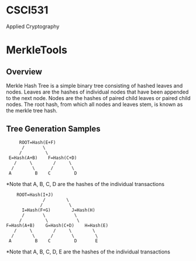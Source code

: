 # CSCI531
Applied Cryptography

# MerkleTools

## Overview
Merkle Hash Tree is a simple binary tree consisting of hashed leaves and nodes. Leaves are the hashes of individual nodes that have been appended to the next node. Nodes are the hashes of paired child leaves or paired child nodes. The root hash, from which all nodes and leaves stem, is known as the merkle tree hash.

## Tree Generation Samples

         ROOT=Hash(E+F)        
          /       \          
         /         \       
     E=Hash(A+B)    F=Hash(C+D)    
       /     \        /     \       
      /       \      /       \       
     A         B    C         D       
  
*Note that A, B, C, D are the hashes of the individual transactions

		ROOT=Hash(I+J)
                  /        \
                 /          \
          I=Hash(F+G)        J=Hash(H)
          /       \           \
         /         \           \
    F=Hash(A+B)    G=Hash(C+D)    H=Hash(E)
       /     \        /     \        \
      /       \      /       \        \
     A         B    C         D       E
 
*Note that A, B, C, D, E are the hashes of the individual transactions

